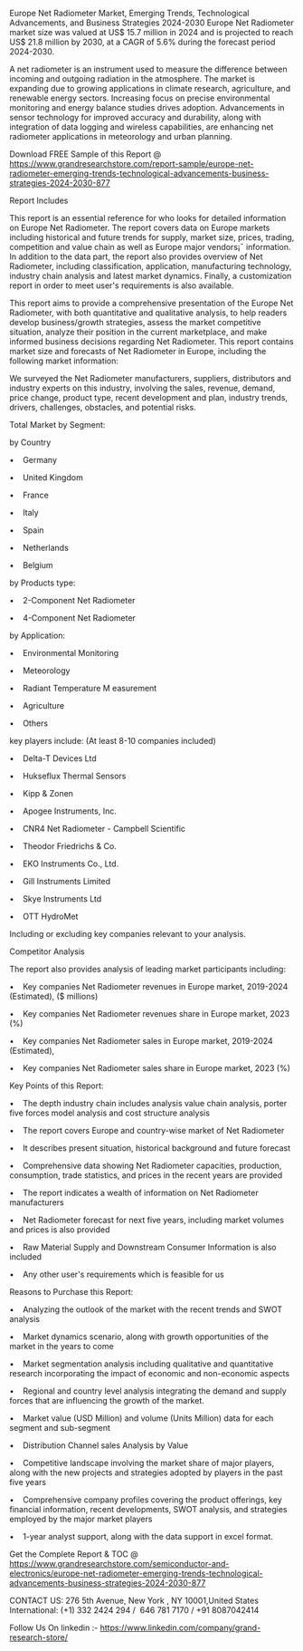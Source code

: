 Europe Net Radiometer Market, Emerging Trends, Technological Advancements, and Business Strategies 2024-2030
Europe Net Radiometer market size was valued at US$ 15.7 million in 2024 and is projected to reach US$ 21.8 million by 2030, at a CAGR of 5.6% during the forecast period 2024-2030.

A net radiometer is an instrument used to measure the difference between incoming and outgoing radiation in the atmosphere. The market is expanding due to growing applications in climate research, agriculture, and renewable energy sectors. Increasing focus on precise environmental monitoring and energy balance studies drives adoption. Advancements in sensor technology for improved accuracy and durability, along with integration of data logging and wireless capabilities, are enhancing net radiometer applications in meteorology and urban planning.

Download FREE Sample of this Report @ https://www.grandresearchstore.com/report-sample/europe-net-radiometer-emerging-trends-technological-advancements-business-strategies-2024-2030-877

Report Includes

This report is an essential reference for who looks for detailed information on Europe Net Radiometer. The report covers data on Europe markets including historical and future trends for supply, market size, prices, trading, competition and value chain as well as Europe major vendors¡¯ information. In addition to the data part, the report also provides overview of Net Radiometer, including classification, application, manufacturing technology, industry chain analysis and latest market dynamics. Finally, a customization report in order to meet user's requirements is also available.

This report aims to provide a comprehensive presentation of the Europe Net Radiometer, with both quantitative and qualitative analysis, to help readers develop business/growth strategies, assess the market competitive situation, analyze their position in the current marketplace, and make informed business decisions regarding Net Radiometer. This report contains market size and forecasts of Net Radiometer in Europe, including the following market information:

We surveyed the Net Radiometer manufacturers, suppliers, distributors and industry experts on this industry, involving the sales, revenue, demand, price change, product type, recent development and plan, industry trends, drivers, challenges, obstacles, and potential risks.

Total Market by Segment:

by Country

•    Germany

•    United Kingdom

•    France

•    Italy

•    Spain

•    Netherlands

•    Belgium

by Products type:

•    2-Component Net Radiometer

•    4-Component Net Radiometer

by Application:

•    Environmental Monitoring

•    Meteorology

•    Radiant Temperature M easurement

•    Agriculture

•    Others

key players include: (At least 8-10 companies included)

•    Delta-T Devices Ltd

•    Hukseflux Thermal Sensors

•    Kipp & Zonen

•    Apogee Instruments, Inc.

•    CNR4 Net Radiometer - Campbell Scientific

•    Theodor Friedrichs & Co.

•    EKO Instruments Co., Ltd.

•    Gill Instruments Limited

•    Skye Instruments Ltd

•    OTT HydroMet

Including or excluding key companies relevant to your analysis.

Competitor Analysis

The report also provides analysis of leading market participants including:

•    Key companies Net Radiometer revenues in Europe market, 2019-2024 (Estimated), ($ millions)

•    Key companies Net Radiometer revenues share in Europe market, 2023 (%)

•    Key companies Net Radiometer sales in Europe market, 2019-2024 (Estimated),

•    Key companies Net Radiometer sales share in Europe market, 2023 (%)

Key Points of this Report:

•    The depth industry chain includes analysis value chain analysis, porter five forces model analysis and cost structure analysis

•    The report covers Europe and country-wise market of Net Radiometer

•    It describes present situation, historical background and future forecast

•    Comprehensive data showing Net Radiometer capacities, production, consumption, trade statistics, and prices in the recent years are provided

•    The report indicates a wealth of information on Net Radiometer manufacturers

•    Net Radiometer forecast for next five years, including market volumes and prices is also provided

•    Raw Material Supply and Downstream Consumer Information is also included

•    Any other user's requirements which is feasible for us

Reasons to Purchase this Report:

•    Analyzing the outlook of the market with the recent trends and SWOT analysis

•    Market dynamics scenario, along with growth opportunities of the market in the years to come

•    Market segmentation analysis including qualitative and quantitative research incorporating the impact of economic and non-economic aspects

•    Regional and country level analysis integrating the demand and supply forces that are influencing the growth of the market.

•    Market value (USD Million) and volume (Units Million) data for each segment and sub-segment

•    Distribution Channel sales Analysis by Value

•    Competitive landscape involving the market share of major players, along with the new projects and strategies adopted by players in the past five years

•    Comprehensive company profiles covering the product offerings, key financial information, recent developments, SWOT analysis, and strategies employed by the major market players

•    1-year analyst support, along with the data support in excel format.

Get the Complete Report & TOC @ https://www.grandresearchstore.com/semiconductor-and-electronics/europe-net-radiometer-emerging-trends-technological-advancements-business-strategies-2024-2030-877

CONTACT US:
276 5th Avenue, New York , NY 10001,United States
International: (+1) 332 2424 294 /  646 781 7170 / +91 8087042414

Follow Us On linkedin :- https://www.linkedin.com/company/grand-research-store/
